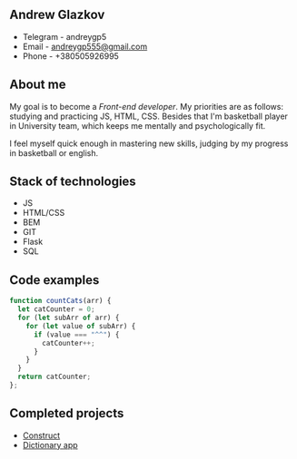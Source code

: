 ## Andrew Glazkov

* Telegram - andreygp5
* Email - andreygp555@gmail.com
* Phone - +380505926995

## About me

My goal is to become a *Front-end developer*. My priorities are as follows: studying and practicing JS, HTML, CSS. Besides that I'm basketball player in University team, which keeps me mentally and psychologically fit.

I feel myself quick enough in mastering new skills, judging by my progress in basketball or english.

## Stack of technologies

* JS
* HTML/CSS
* BEM
* GIT
* Flask
* SQL

## Code examples

```js
function countCats(arr) {
  let catCounter = 0;
  for (let subArr of arr) {
    for (let value of subArr) {
      if (value === "^^") {
        catCounter++;
      }
    }
  }
  return catCounter;
};
```

## Completed projects

* [Construct](https://andreygp5.github.io/construct-template/)
* [Dictionary app](https://github.com/andreygp5/Dictionary-Flask)

